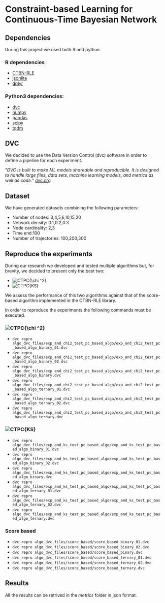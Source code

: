 # Constraint-based Learning for Continuous-Time Bayesian Network

## Dependencies

During this project we used both R and python.

### R dependencies

- [CTBN-RLE](http://rlair.cs.ucr.edu/ctbnrle/Rinterface/)
- [jsonlite](https://cran.r-project.org/web/packages/jsonlite/index.html)
- [dplyr](https://cran.r-project.org/web/packages/dplyr/index.html)

### Python3 dependencies:

- [dvc](https://dvc.org/)
- [numpy](https://numpy.org/)
- [pandas](https://pandas.pydata.org/)
- [scipy](https://www.scipy.org/)
- [tqdm](https://pypi.org/project/tqdm/)


## DVC

We decided to use the Data Version Control (dvc) software in order to define
a pipeline for each experiment. 

"_DVC is built to make ML models shareable and reproducible._ 
_It is designed to handle large files, data sets, machine learning models,_ 
_and metrics as well as code._" [dvc.org](https://dvc.org/)


## Dataset

We have generated  datasets combining the following parameters:

- Number of nodes: 3,4,5,6,10,15,20
- Network density: 0.1,0.2,0.3
- Node cardinality: 2,3
- Time end:100
- Number of trajectories: 100,200,300

## Reproduce the experiments

During our research we developed and tested multiple algorithms but, for brevity, we decided
to present only the best two:

- ![CTPC{\chi ^2}](https://render.githubusercontent.com/render/math?math=CTPC_%7B%5Cchi%20%5E2%7D)
- ![CTPC{KS}](https://render.githubusercontent.com/render/math?math=CTPC_%7BKS%7D)

We assess the performance of this two algorithms against that of the score-based algorithm implemented
in the CTBN-RLE library.

In order to reproduce the experiments the following commands must be executed.

### ![CTPC{\chi ^2}](https://render.githubusercontent.com/render/math?math=CTPC_%7B%5Cchi%20%5E2%7D)

- `dvc repro algo_dvc_files/exp_and_chi2_test_pc_based_algo/exp_and_chi2_test_pc_based_algo_binary_01.dvc`
- `dvc repro algo_dvc_files/exp_and_chi2_test_pc_based_algo/exp_and_chi2_test_pc_based_algo_binary_02.dvc`
- `dvc repro algo_dvc_files/exp_and_chi2_test_pc_based_algo/exp_and_chi2_test_pc_based_algo_binary.dvc`
- `dvc repro algo_dvc_files/exp_and_chi2_test_pc_based_algo/exp_and_chi2_test_pc_based_algo_ternary_01.dvc`
- `dvc repro algo_dvc_files/exp_and_chi2_test_pc_based_algo/exp_and_chi2_test_pc_based_algo_ternary_02.dvc`
- `dvc repro algo_dvc_files/exp_and_chi2_test_pc_based_algo/exp_and_chi2_test_pc_based_algo_ternary.dvc`

### ![CTPC{KS}](https://render.githubusercontent.com/render/math?math=CTPC_%7BKS%7D)

- `dvc repro algo_dvc_files/exp_and_ks_test_pc_based_algo/exp_and_ks_test_pc_based_algo_binary_01.dvc`
- `dvc repro algo_dvc_files/exp_and_ks_test_pc_based_algo/exp_and_ks_test_pc_based_algo_binary_02.dvc`
- `dvc repro algo_dvc_files/exp_and_ks_test_pc_based_algo/exp_and_ks_test_pc_based_algo_binary.dvc`
- `dvc repro algo_dvc_files/exp_and_ks_test_pc_based_algo/exp_and_ks_test_pc_based_algo_ternary_01.dvc`
- `dvc repro algo_dvc_files/exp_and_ks_test_pc_based_algo/exp_and_ks_test_pc_based_algo_ternary_02.dvc`
- `dvc repro algo_dvc_files/exp_and_ks_test_pc_based_algo/exp_and_ks_test_pc_based_algo_ternary.dvc`

### Score based

- `dvc repro algo_dvc_files/score_based/score_based_binary_01.dvc`
- `dvc repro algo_dvc_files/score_based/score_based_binary_02.dvc`
- `dvc repro algo_dvc_files/score_based/score_based_binary.dvc`
- `dvc repro algo_dvc_files/score_based/score_based_ternary_01.dvc`
- `dvc repro algo_dvc_files/score_based/score_based_ternary_02.dvc`
- `dvc repro algo_dvc_files/score_based/score_based_ternary.dvc`


## Results

All the results can be retrived in the _metrics_ folder in json format.
